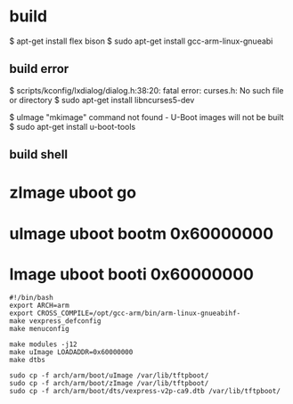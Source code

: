 # build 
$ apt-get install flex bison
$ sudo apt-get install gcc-arm-linux-gnueabi


## build error
$ scripts/kconfig/lxdialog/dialog.h:38:20: fatal error: curses.h: No such file or directory
$ sudo apt-get install libncurses5-dev

$ uImage "mkimage" command not found - U-Boot images will not be built
$ sudo apt-get install u-boot-tools


## build shell
# zImage uboot go 
# uImage uboot bootm 0x60000000
# Image uboot booti 0x60000000
```
#!/bin/bash
export ARCH=arm
export CROSS_COMPILE=/opt/gcc-arm/bin/arm-linux-gnueabihf-
make vexpress_defconfig
make menuconfig

make modules -j12
make uImage LOADADDR=0x60000000
make dtbs

sudo cp -f arch/arm/boot/uImage /var/lib/tftpboot/
sudo cp -f arch/arm/boot/zImage /var/lib/tftpboot/
sudo cp -f arch/arm/boot/dts/vexpress-v2p-ca9.dtb /var/lib/tftpboot/
```

